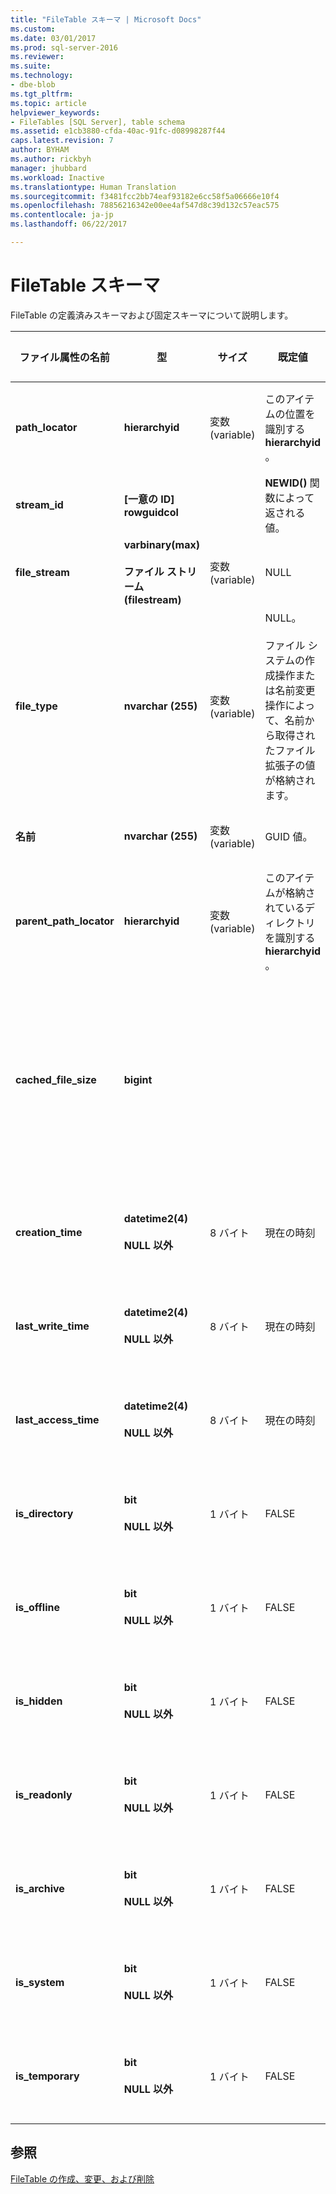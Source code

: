 ```yaml
---
title: "FileTable スキーマ | Microsoft Docs"
ms.custom: 
ms.date: 03/01/2017
ms.prod: sql-server-2016
ms.reviewer: 
ms.suite: 
ms.technology:
- dbe-blob
ms.tgt_pltfrm: 
ms.topic: article
helpviewer_keywords:
- FileTables [SQL Server], table schema
ms.assetid: e1cb3880-cfda-40ac-91fc-d08998287f44
caps.latest.revision: 7
author: BYHAM
ms.author: rickbyh
manager: jhubbard
ms.workload: Inactive
ms.translationtype: Human Translation
ms.sourcegitcommit: f3481fcc2bb74eaf93182e6cc58f5a06666e10f4
ms.openlocfilehash: 78856216342e00ee4af547d8c39d132c57eac575
ms.contentlocale: ja-jp
ms.lasthandoff: 06/22/2017

---
```

# <a name="filetable-schema"></a>FileTable スキーマ
  FileTable の定義済みスキーマおよび固定スキーマについて説明します。  
  
|ファイル属性の名前|型|サイズ|既定値|説明|ファイル システムのアクセシビリティ|  
|-------------------------|----------|----------|-------------|-----------------|-------------------------------|  
|**path_locator**|**hierarchyid**|変数 (variable)|このアイテムの位置を識別する **hierarchyid** 。|階層 FileNamespace 内でのこのノードの位置。<br /><br /> テーブルの主キーです。|Windows パス値を設定することによって作成および変更できます。|  
|**stream_id**|**[一意の ID] rowguidcol**||**NEWID()** 関数によって返される値。|FILESTREAM データの一意の ID。|該当なし。|  
|**file_stream**|**varbinary(max)**<br /><br /> **ファイル ストリーム (filestream)**|変数 (variable)|NULL|FILESTREAM データが含まれています。|該当なし。|  
|**file_type**|**nvarchar (255)**|変数 (variable)|NULL。<br /><br /> ファイル システムの作成操作または名前変更操作によって、名前から取得されたファイル拡張子の値が格納されます。|ファイルの種類を表します。<br /><br /> この列は、フルテキスト インデックスの作成時に **TYPE 列** として使用できます。<br /><br /> **file_type** は、保存される計算列です。|自動的に計算されます。 設定することはできません。|  
|**名前**|**nvarchar (255)**|変数 (variable)|GUID 値。|ファイルまたはディレクトリの名前。|Windows API を使用して作成または変更できます。|  
|**parent_path_locator**|**hierarchyid**|変数 (variable)|このアイテムが格納されているディレクトリを識別する **hierarchyid** 。|格納されているディレクトリの **hierarchyid** 。<br /><br /> **parent_path_locator** は、保存される計算列です。|自動的に計算されます。 設定することはできません。|  
|**cached_file_size**|**bigint**|||FILESTREAM データのサイズ (バイト単位)。<br /><br /> **cached_file_size** は、保存される計算列です。|キャッシュされたファイル サイズは自動的に最新の状態に維持されますが、特殊な状況で同期がとれなくなる場合があります。 正確なサイズを計算するには、 **DATALENGTH()** 関数を使用します。|  
|**creation_time**|**datetime2(4)**<br /><br /> **NULL 以外**|8 バイト|現在の時刻|ファイルが作成された日付と時刻。|自動的に計算されます。 Windows API を使用して設定することもできます。|  
|**last_write_time**|**datetime2(4)**<br /><br /> **NULL 以外**|8 バイト|現在の時刻|ファイルが最後に更新された日付と時刻。|自動的に計算されます。 Windows API を使用して設定することもできます。|  
|**last_access_time**|**datetime2(4)**<br /><br /> **NULL 以外**|8 バイト|現在の時刻|ファイルが最後にアクセスされた日付と時刻。|自動的に計算されます。 Windows API を使用して設定することもできます。|  
|**is_directory**|**bit**<br /><br /> **NULL 以外**|1 バイト|FALSE|行がディレクトリを表しているかどうかを示します。 この値は自動的に計算され、設定することはできません。|自動的に計算されます。 設定することはできません。|  
|**is_offline**|**bit**<br /><br /> **NULL 以外**|1 バイト|FALSE|オフライン ファイル属性。|自動的に計算されます。 Windows API を使用して設定することもできます。|  
|**is_hidden**|**bit**<br /><br /> **NULL 以外**|1 バイト|FALSE|隠しファイル属性。|自動的に計算されます。 Windows API を使用して設定することもできます。|  
|**is_readonly**|**bit**<br /><br /> **NULL 以外**|1 バイト|FALSE|読み取り専用ファイル属性。|自動的に計算されます。 Windows API を使用して設定することもできます。|  
|**is_archive**|**bit**<br /><br /> **NULL 以外**|1 バイト|FALSE|アーカイブ属性。|自動的に計算されます。 Windows API を使用して設定することもできます。|  
|**is_system**|**bit**<br /><br /> **NULL 以外**|1 バイト|FALSE|システム ファイル属性。|自動的に計算されます。 Windows API を使用して設定することもできます。|  
|**is_temporary**|**bit**<br /><br /> **NULL 以外**|1 バイト|FALSE|一時ファイル属性。|自動的に計算されます。 Windows API を使用して設定することもできます。|  
  
## <a name="see-also"></a>参照  
 [FileTable の作成、変更、および削除](../../relational-databases/blob/create-alter-and-drop-filetables.md)  
  
  

